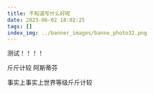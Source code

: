 ```yaml
---
title: 不知道写什么好呢
date: 2023-06-02 18:02:25
tags: []
index_img: ../banner_images/banne_photo32.png
---
```


测试！！！！

斤斤计较
阿斯蒂芬

事实上事实上世界等级斤斤计较